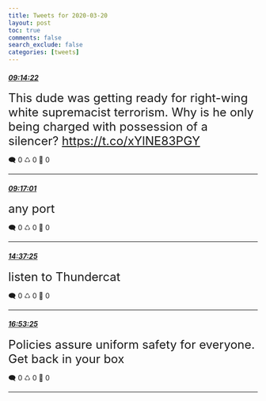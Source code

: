 ```yaml
---
title: Tweets for 2020-03-20
layout: post
toc: true
comments: false
search_exclude: false
categories: [tweets]
---
```



#### <a href = "https://twitter.com/deepfates/status/1241020262893539328">*09:14:22*</a>

<font size="5">This dude was getting ready for right-wing white supremacist terrorism. Why is he only being charged with possession of a silencer?   https://t.co/xYlNE83PGY</font>



🗨️ 0 ♺ 0 🤍  0   

---
    
#### <a href = "https://twitter.com/deepfates/status/1241020930119221248">*09:17:01*</a>

<font size="5">any port</font>



🗨️ 0 ♺ 0 🤍  0   

---
    
#### <a href = "https://twitter.com/deepfates/status/1241101560001654784">*14:37:25*</a>

<font size="5">listen to Thundercat</font>



🗨️ 0 ♺ 0 🤍  0   

---
    
#### <a href = "https://twitter.com/deepfates/status/1241135787279699970">*16:53:25*</a>

<font size="5">Policies assure uniform safety for everyone. Get back in your box</font>



🗨️ 0 ♺ 0 🤍  0   

---
    
            
